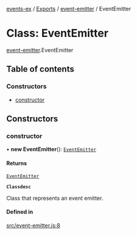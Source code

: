 [events-ex](../README.md) / [Exports](../modules.md) / [event-emitter](../modules/event_emitter-1.md) / EventEmitter

# Class: EventEmitter

[event-emitter](../modules/event_emitter-1.md).EventEmitter

## Table of contents

### Constructors

- [constructor](event_emitter-1.EventEmitter.md#constructor)

## Constructors

### constructor

• **new EventEmitter**(): [`EventEmitter`](event_emitter-1.EventEmitter.md)

#### Returns

[`EventEmitter`](event_emitter-1.EventEmitter.md)

**`Classdesc`**

Class that represents an event emitter.

#### Defined in

[src/event-emitter.js:8](https://github.com/snowyu/events-ex.js/blob/ccd8835/src/event-emitter.js#L8)
